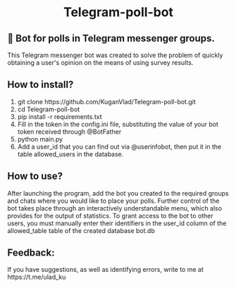 <h1 align="center">Telegram-poll-bot</h1>
<h2>🤖 Bot for polls in Telegram messenger groups.</h2>
This Telegram messenger bot was created to solve the problem of quickly obtaining a user's opinion on the means of using survey results.

<h2>How to install?</h2>
<ol>
  <li>git clone https://github.com/KuganVlad/Telegram-poll-bot.git</li>
  <li>cd Telegram-poll-bot</li>
  <li>pip install -r requirements.txt</li>
  <li>Fill in the token in the config.ini file, substituting the value of your bot token received through @BotFather</li>
  <li>python main.py</li>
  <li>Add a user_id that you can find out via @userinfobot, then put it in the table allowed_users in the database.</li>
</ol>

<h2>How to use?</h2>
After launching the program, add the bot you created to the required groups and chats where you would like to place your polls.
Further control of the bot takes place through an interactively understandable menu, which also provides for the output of statistics.
To grant access to the bot to other users, you must manually enter their identifiers in the user_id column of the allowed_table table of the created database bot.db


<h2>Feedback:</h2>
If you have suggestions, as well as identifying errors, write to me at https://t.me/ulad_ku

